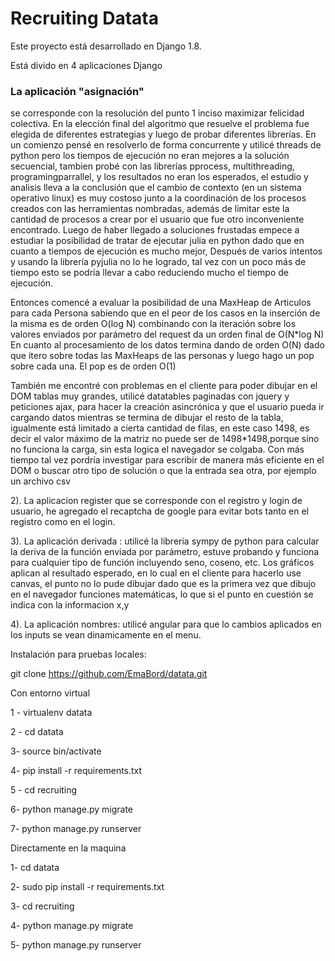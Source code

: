 Recruiting Datata
===============

Este proyecto está desarrollado en Django 1.8.

Está divido en 4 aplicaciones Django

<h3>La aplicación "asignación"</h3> 
<p>se corresponde con la resolución del punto 1 
inciso maximizar felicidad colectiva. En la elección final del algoritmo 
que resuelve el problema fue elegida de diferentes estrategias y luego 
de probar diferentes librerías. En un comienzo pensé en resolverlo de 
forma concurrente y utilicé threads de python pero los tiempos de 
ejecución no eran mejores a la solución secuencial, tambien probé con 
las librerías pprocess, multithreading, programingparrallel, y 
los resultados no eran los esperados, el estudio y analisis lleva a la 
conclusión que el cambio de contexto (en un sistema operativo linux) es 
muy costoso junto a la coordinación de los procesos creados con las 
herramientas nombradas, además de limitar este la cantidad de procesos a 
crear por el usuario que fue otro inconveniente encontrado.
Luego de haber llegado a soluciones frustadas empece a estudiar la posibilidad de tratar de ejecutar julia en python 
dado que en cuanto a tiempos de ejecución es mucho mejor, 
Después de varios intentos y usando la librería pyjulia no lo he logrado, tal vez con un poco más de tiempo esto se podría llevar a cabo 
reduciendo mucho el tiempo de ejecución.

Entonces comencé a evaluar la posibilidad de una MaxHeap de Articulos para cada Persona sabiendo que en el peor de los casos en la inserción de la misma 
es de orden O(log N) combinando con la iteración sobre los valores  enviados por parámetro del request da un orden final de O(N*log N)
En cuanto al procesamiento de los datos termina dando de orden O(N) dado que itero sobre todas las MaxHeaps de las personas y luego hago un pop sobre 
cada una. El pop es de orden O(1)

También me encontré con problemas en el cliente para poder dibujar en el DOM tablas muy grandes, utilicé datatables paginadas con jquery y peticiones ajax,
para hacer la creación asincrónica y que el usuario pueda ir cargando datos mientras se termina de dibujar el resto de la tabla, igualmente está limitado a cierta cantidad de filas, en este caso 1498,
es decir el valor máximo de la matriz no puede ser de 1498*1498,porque sino no funciona la carga, sin esta logica el navegador se colgaba.
 Con más tiempo tal vez pordría investigar para escribir de manera más eficiente en el DOM o buscar otro tipo de solución o que la entrada sea otra, por ejemplo un archivo csv
</p>
2). La aplicacion register que se corresponde con el registro y login de usuario, he agregado el recaptcha de google para evitar bots
tanto en el registro como en el login.

3). La aplicación derivada : utilicé la libreria sympy de python para calcular la deriva de la función enviada por parámetro, estuve probando y funciona  para cualquier tipo de función incluyendo seno, coseno, etc.
Los gráficos aplican al resultado esperado, en lo cual en el cliente para hacerlo use canvas, el punto no lo pude dibujar dado que es la primera vez que dibujo en el navegador funciones matemáticas, lo que si
el punto en cuestión se indica con la informacion x,y
	
4). La aplicación nombres: utilicé angular para que lo cambios aplicados en los inputs se vean dinamicamente en el menu.



Instalación para pruebas locales:

git clone https://github.com/EmaBord/datata.git

Con entorno virtual

1 - virtualenv datata

2 - cd datata

3- source bin/activate

4- pip install -r requirements.txt

5 - cd recruiting

6-  python manage.py  migrate

7- python manage.py runserver



Directamente en la maquina

1- cd datata

2- sudo pip install -r requirements.txt

3- cd recruiting

4-  python manage.py  migrate

5- python manage.py runserver


